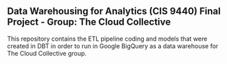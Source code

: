 ## Data Warehousing for Analytics (CIS 9440) Final Project - Group: The Cloud Collective

This repository contains the ETL pipeline coding and models that were created in DBT in order to run in Google BigQuery as a data warehouse for The Cloud Collective group. 
